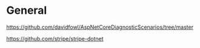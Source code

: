 # General

https://github.com/davidfowl/AspNetCoreDiagnosticScenarios/tree/master

https://github.com/stripe/stripe-dotnet
